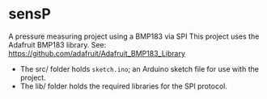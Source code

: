 # sensP

A pressure measuring project using a BMP183 via SPI
This project uses the Adafruit BMP183 library.
See: https://github.com/adafruit/Adafruit_BMP183_Library

- The src/ folder holds `sketch.ino`; an Arduino sketch file for use with the project.
- The lib/ folder holds the required libraries for the SPI protocol.
